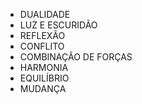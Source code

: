 - DUALIDADE
- LUZ E ESCURIDÃO
- REFLEXÃO
- CONFLITO
- COMBINAÇÃO DE FORÇAS
- HARMONIA
- EQUILÍBRIO
- MUDANÇA